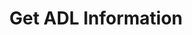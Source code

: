 ---
title: Get ADL Information
position_number: 13
type: get
description: /trade/position/adl
content_markdown: |-

               #### **Limit Flow Rules**

               200/s/apikey
left_code_blocks:
    -
        code_block: "public void getMarketConfig() {\r\n\tString text = HttpUtil.get(URL + \"/data/api/user/v1/getMarketConfig\");\r\n\tSystem.out.println(text);\r\n}"
        title: Java
        language: java
right_code_blocks:
    - code_block: |-
        {
         "msgInfo": {
            "code": "",
            "msg": ""
          },
          "msg": "",
          "data": [
            {
              "longQuantile": 0, //long position adl
              "shortQuantile": 0, //Short position adl
              "symbol": "" //Trading pair
            }
          ],
          "code": 200
        }
      title: Response
      language: json
---